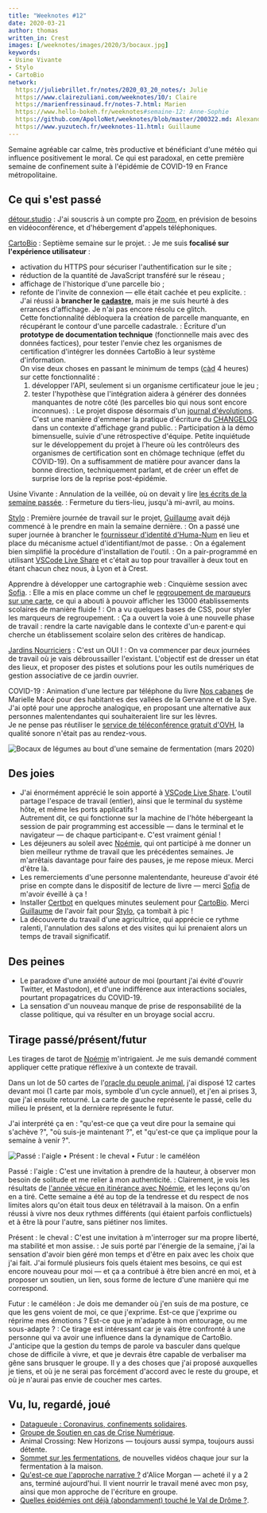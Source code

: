 ```yaml
---
title: "Weeknotes #12"
date: 2020-03-21
author: thomas
written_in: Crest
images: [/weeknotes/images/2020/3/bocaux.jpg]
keywords:
- Usine Vivante
- Stylo
- CartoBio
network:
  https://juliebrillet.fr/notes/2020_03_20_notes/: Julie
  https://www.clairezuliani.com/weeknotes/10/: Claire
  https://marienfressinaud.fr/notes-7.html: Marien
  https://www.hello-bokeh.fr/weeknotes#semaine-12: Anne-Sophie
  https://github.com/ApolloNet/weeknotes/blob/master/200322.md: Alexandre
  https://www.yuzutech.fr/weeknotes-11.html: Guillaume
---
```


Semaine agréable car calme, très productive et bénéficiant d'une météo
qui influence positivement le moral. Ce qui est paradoxal, en cette
première semaine de confinement suite à l'épidémie de COVID-19 en France métropolitaine.

<!--more-->

## Ce qui s'est passé

[détour.studio]
: J'ai souscris à un compte pro [Zoom](https://zoom.us/), en prévision
  de besoins en vidéoconférence, et d'hébergement d'appels téléphoniques.


[CartoBio]
: Septième semaine sur le projet.
: Je me suis **focalisé sur l'expérience utilisateur** :
  - activation du HTTPS pour sécuriser l'authentification sur le site ;
  - réduction de la quantité de JavaScript transféré sur le réseau ;
  - affichage de l'historique d'une parcelle bio ;
  - refonte de l'invite de connexion — elle était cachée et peu explicite.
: J'ai réussi à **brancher le [cadastre](https://cadastre.data.gouv.fr)**, mais je me suis heurté à des errances d'affichage.
  Je n'ai pas encore résolu ce glitch.<br>
  Cette fonctionnalité débloquera la création de parcelle manquante,
  en récupérant le contour d'une parcelle cadastrale.
: Écriture d'un **prototype de documentation technique** (fonctionnelle mais avec des données factices),
  pour tester l'envie chez les organismes de certification d'intégrer les données CartoBio
  à leur système d'information.<br>
  On vise deux choses en passant le minimum de temps (<abbr title="c'est-à-dire">càd</abbr> 4 heures) sur cette fonctionnalité :
    1. développer l'API, seulement si un organisme certificateur joue le jeu ;
    2. tester l'hypothèse que l'intégration aidera à générer des données manquantes de notre côté (les parcelles bio qui nous sont encore inconnues).
: Le projet dispose désormais d'un [journal d'évolutions](https://cartobio.org/#/changelog).
  C'est une manière d'emmener la pratique
  d'écriture du [CHANGELOG](https://github.com/entrepreneur-interet-general/CartoBio-Presentation/blob/master/CHANGELOG.md)
  dans un contexte d'affichage grand public.
: Participation à la démo bimensuelle, suivie d'une rétrospective d'équipe.
  Petite inquiétude sur le développement du projet à l'heure où les contrôleurs des organismes de certification
  sont en chômage technique (effet du COVID-19). On a suffisamment de matière pour
  avancer dans la bonne direction, techniquement parlant, et de créer un effet de surprise
  lors de la reprise post-épidémie.


Usine Vivante
: Annulation de la veillée, où on devait y lire [les écrits de la semaine passée](../11/).
: Fermeture du tiers-lieu, jusqu'à mi-avril, au moins.


[Stylo]
: Première journée de travail sur le projet,
  [Guillaume] avait déjà commencé à le prendre en main la semaine dernière.
: On a passé une super journée à brancher le [fournisseur d'identité d'Huma-Num](https://humanid.huma-num.fr)
  en lieu et place du mécanisme actuel d'identifiant/mot de passe.
: On a également bien simplifié la procédure d'installation de l'outil.
: On a pair-programmé en utilisant [VSCode Live Share]
  et c'était au top pour travailler à deux tout en étant chacun chez nous, à Lyon et à Crest.


Apprendre à développer une cartographie web
: Cinquième session avec [Sofia].
: Elle a mis en place comme un chef le [regroupement de marqueurs sur une carte](https://github.com/Leaflet/Leaflet.markercluster),
  ce qui a abouti à pouvoir afficher les 13000 établissements scolaires de manière fluide !
: On a vu quelques bases de CSS, pour styler les marqueurs de regroupement.
: Ça a ouvert la voie à une nouvelle phase de travail : rendre la carte navigable
  dans le contexte d'un·e parent·e qui cherche un établissement scolaire selon des critères de handicap.


[Jardins Nourriciers]
: C'est un OUI !
: On va commencer par deux journées de travail où je vais débroussailler l'existant.
  L'objectif est de dresser un état des lieux, et proposer des
  pistes et solutions pour les outils numériques de gestion associative de ce jardin ouvrier.


COVID-19
: Animation d'une lecture par téléphone du livre [Nos cabanes](https://editions-verdier.fr/livre/nos-cabanes/)
  de Marielle Macé pour des habitant·es des vallées de la Gervanne et de la Sye.
  J'ai opté pour une approche analogique, en proposant une alternative
  aux personnes malentendantes qui souhaiteraient lire sur les lèvres.<br>
  Je ne pense pas réutiliser le [service de téléconférence gratuit d'OVH](https://www.ovh.com/cgi-bin/telephony/webconf.pl),
  la qualité sonore n'était pas au rendez-vous.


![](/weeknotes/images/2020/3/bocaux.jpg "Bocaux de légumes au bout d'une semaine de fermentation (mars 2020)")

## Des joies

- J'ai énormément apprécié le soin apporté à [VSCode Live Share].
  L'outil partage l'espace de travail (entier), ainsi que le terminal du système hôte,
  et même les ports applicatifs !<br>
  Autrement dit, ce qui fonctionne sur la machine de l'hôte hébergeant la session de pair programming
  est accessible — dans le terminal et le navigateur — de chaque participant·e.
  C'est vraiment génial !
- Les déjeuners au soleil avec [Noémie], qui ont participé à me donner un bien meilleur rythme de travail que les précédentes semaines.
  Je m'arrêtais davantage pour faire des pauses, je me repose mieux. Merci d'être là.
- Les remerciements d'une personne malentendante, heureuse d'avoir été prise en compte
  dans le dispositif de lecture de livre — merci [Sofia] de m'avoir éveillé à ça !
- Installer [Certbot](https://certbot.eff.org/) en quelques minutes seulement pour [CartoBio].
  Merci [Guillaume] de l'avoir fait pour [Stylo], ça tombait à pic !
- La découverte du travail d'une agricultrice, qui apprécie ce rythme ralenti,
  l'annulation des salons et des visites qui lui prenaient alors un temps de travail significatif.

## Des peines

- Le paradoxe d'une anxiété autour de moi (pourtant j'ai évité d'ouvrir Twitter, et Mastodon),
  et d'une indifférence aux interactions sociales, pourtant propagatrices du COVID-19.
- La sensation d'un nouveau manque de prise de responsabilité de la classe politique,
  qui va résulter en un broyage social accru.


## Tirage passé/présent/futur

Les tirages de tarot de [Noémie] m'intrigaient. Je me suis demandé
comment appliquer cette pratique réflexive à un contexte de travail.

Dans un lot de 50 cartes de l'[oracle du peuple animal](https://arnaud-riou.com/l-oracle-du-peuple-animal/),
j'ai disposé 12 cartes devant moi (1 carte par mois, symbole d'un cycle annuel),
et j'en ai prises 3, que j'ai ensuite retourné.
La carte de gauche représente le passé, celle du milieu le présent, et la dernière représente le futur.

J'ai interprété ça en : "qu'est-ce que ça veut dire pour la semaine qui s'achève ?", "où suis-je maintenant ?",
et "qu'est-ce que ça implique pour la semaine à venir ?".

![](/weeknotes/images/2020/3/tirage-11.jpg "Passé : l'aigle • Présent : le cheval • Futur : le caméléon")

Passé : l'aigle
: C'est une invitation à prendre de la hauteur, à observer mon besoin de solitude et me relier à mon authenticité.
: Clairement, je vois les résultats de [l'année vécue en itinérance avec Noémie](https://estcequecestdutravail.xyz/),
  et les leçons qu'on en a tiré. Cette semaine a été au top de la tendresse et du respect de nos limites
  alors qu'on était tous deux en télétravail à la maison. On a enfin réussi à vivre nos deux rythmes différents
  (qui étaient parfois conflictuels) et à être là pour l'autre, sans piétiner nos limites.

Présent : le cheval
: C'est une invitation à m'interroger sur ma propre liberté, ma stabilité et mon assise.
: Je suis porté par l'énergie de la semaine, j'ai la sensation d'avoir bien géré mon temps
  et d'être en paix avec les choix que j'ai fait. J'ai formulé plusieurs fois quels étaient mes besoins,
  ce qui est encore nouveau pour moi — et ça a contribué à être bien ancré en moi,
  et à proposer un soutien, un lien, sous forme de lecture d'une manière qui me correspond.

Futur : le caméléon
: Je dois me demander où j'en suis de ma posture, ce que les gens voient de moi, ce que j'exprime.
  Est-ce que j'exprime ou réprime mes émotions ? Est-ce que je m'adapte à mon entourage, ou me sous-adapte ?
: Ce tirage est intéressant car je vais être confronté à une personne qui va
  avoir une influence dans la dynamique de CartoBio.
  J'anticipe que la gestion du temps de parole va basculer dans quelque chose de difficile à vivre,
  et que je devrais être capable de verbaliser ma gêne sans brusquer le groupe.
  Il y a des choses que j'ai proposé auxquelles je tiens, et où je ne serai pas forcément
  d'accord avec le reste du groupe, et où je n'aurai pas envie de coucher mes cartes.

## Vu, lu, regardé, joué

- [Datagueule : Coronavirus, confinements solidaires](https://peertube.datagueule.tv/videos/watch/077002d4-7a80-4f0e-a46c-1b9a949cd36a).
- [Groupe de Soutien en cas de Crise Numérique](https://gscn.eu.org/qui-sommes-nous).
- Animal Crossing: New Horizons — toujours aussi sympa, toujours aussi détente.
- [Sommet sur les fermentations](https://www.sommetsurlesfermentations.com),
  de nouvelles vidéos chaque jour sur la fermentation à la maison.
- [Qu'est-ce que l'approche narrative ?](https://www.dunod.com/sciences-humaines-et-sociales/qu-est-ce-que-approche-narrative-introduction-usage-tous)
  d'Alice Morgan — acheté il y a 2 ans, terminé aujourd'hui.
  Il vient nourrir le travail mené avec mon psy, ainsi que mon approche de l'écriture en groupe.
- [Quelles épidémies ont déjà (abondamment) touché le Val de Drôme ?](https://tvvaldedrome.com/2020/03/21/epidemies-en-val-de-drome/).


[détour.studio]: /
[Stylo]: https://github.com/EcrituresNumeriques/stylo
[Jardins Nourriciers]: https://www.lesjardinsnourriciers.com/
[CartoBio]: http://cartobio.org/

[Sofia]: https://twitter.com/sofiaboulaarab
[Noémie]: https://noemiegirard.co
[Antoine]: https://www.quaternum.net/
[Guillaume]: https://www.yuzutech.fr/

[VSCode Live Share]: https://marketplace.visualstudio.com/items?itemName=MS-vsliveshare.vsliveshare-pack
